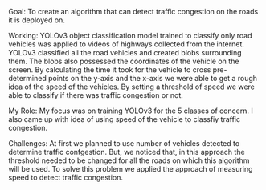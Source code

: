 Goal:
To create an algorithm that can detect traffic congestion on the roads it is deployed on.

Working:
YOLOv3 object classification model trained to classify only road vehicles was applied to videos of highways collected from the internet. YOLOv3 classified all the road vehicles and created blobs surrounding them. The blobs also possessed the coordinates of the vehicle on the screen. By calculating the time it took for the vehicle to cross pre-determined points on the y-axis and the x-axis we were able to get a rough idea of the speed of the vehicles. By setting a threshold of speed we were able to classify if there was traffic congestion or not.

My Role:
My focus was on training YOLOv3 for the 5 classes of concern. I also came up with idea of using speed of the vehicle to classfiy traffic congestion.

Challenges:
At first we planned to use number of vehicles detected to determine traffic confgestion. But, we noticed that, in this approach the threshold needed to be changed for all the roads on which this algorithm will be used. To solve this problem we applied the approach of measuring speed to detect traffic congestion.

